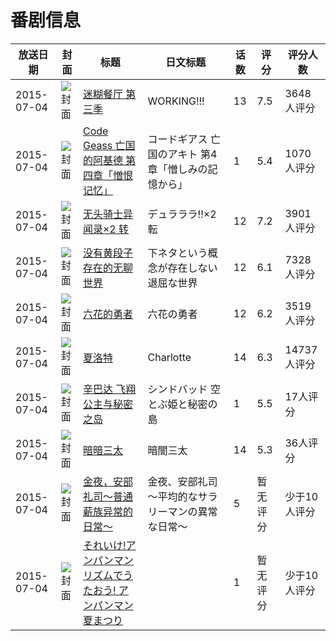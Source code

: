 # 番剧信息

|放送日期|封面|标题|日文标题|话数|评分|评分人数|
|---|---|---|---|---|---|---|
|2015-07-04|![封面](https://lain.bgm.tv/pic/cover/c/59/dc/110648_52R1q.jpg)|[迷糊餐厅 第三季](https://bangumi.tv/subject/110648)|WORKING!!!|13|7.5|3648人评分|
|2015-07-04|![封面](https://lain.bgm.tv/pic/cover/c/27/f0/113887_vbzIL.jpg)|[Code Geass 亡国的阿基德 第四章「憎恨记忆」](https://bangumi.tv/subject/113887)|コードギアス 亡国のアキト 第4章「憎しみの記憶から」|1|5.4|1070人评分|
|2015-07-04|![封面](https://lain.bgm.tv/pic/cover/c/53/ef/114967_U49lI.jpg)|[无头骑士异闻录×2 转](https://bangumi.tv/subject/114967)|デュラララ!!×2 転|12|7.2|3901人评分|
|2015-07-04|![封面](https://lain.bgm.tv/pic/cover/c/13/84/115780_TDTJi.jpg)|[没有黄段子存在的无聊世界](https://bangumi.tv/subject/115780)|下ネタという概念が存在しない退屈な世界|12|6.1|7328人评分|
|2015-07-04|![封面](https://lain.bgm.tv/pic/cover/c/72/41/118067_1O0l2.jpg)|[六花的勇者](https://bangumi.tv/subject/118067)|六花の勇者|12|6.2|3519人评分|
|2015-07-04|![封面](https://lain.bgm.tv/pic/cover/c/9b/d6/120925_Zp040.jpg)|[夏洛特](https://bangumi.tv/subject/120925)|Charlotte|14|6.3|14737人评分|
|2015-07-04|![封面](https://lain.bgm.tv/pic/cover/c/89/6a/123270_fJZ9b.jpg)|[辛巴达 飞翔公主与秘密之岛](https://bangumi.tv/subject/123270)|シンドバッド 空とぶ姫と秘密の島|1|5.5|17人评分|
|2015-07-04|![封面](https://lain.bgm.tv/pic/cover/c/d1/ea/137576_Pu9u1.jpg)|[暗暗三太](https://bangumi.tv/subject/137576)|暗闇三太|14|5.3|36人评分|
|2015-07-04|![封面](https://lain.bgm.tv/pic/cover/c/a0/48/238436_5njr2.jpg)|[金夜，安部礼司～普通薪族异常的日常～](https://bangumi.tv/subject/238436)|金夜、安部礼司～平均的なサラリーマンの異常な日常～|5|暂无评分|少于10人评分|
|2015-07-04|![封面](https://lain.bgm.tv/pic/cover/c/79/5e/480675_Q38Un.jpg)|[それいけ!アンパンマン リズムでうたおう! アンパンマン夏まつり](https://bangumi.tv/subject/480675)||1|暂无评分|少于10人评分|
